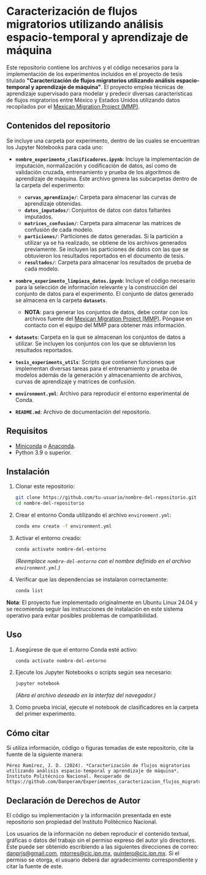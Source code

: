 # Caracterización de flujos migratorios utilizando análisis espacio-temporal y aprendizaje de máquina

Este repositorio contiene los archivos y el código necesarios para la implementación de los experimentos incluidos en el proyecto de tesis titulado **"Caracterización de flujos migratorios utilizando análisis espacio-temporal y aprendizaje de máquina"**.
El proyecto emplea técnicas de aprendizaje supervisado para modelar y predecir diversas características de flujos migratorios entre México y Estados Unidos utilizando datos recopilados por el [Mexican Migration Project (MMP)](https://mmp.opr.princeton.edu/).

## Contenidos del repositorio

Se incluye una carpeta por experimento, dentro de las cuales se encuentran los Jupyter Notebooks para cada uno:
- **`nombre_experimento_clasificadores.ipynb`**: Incluye la implementación de imputación, normalización y codificación de datos, así como de validación cruzada, entrenamiento y prueba de los algoritmos de aprendizaje de máquina. Este archivo genera las subcarpetas dentro de la carpeta del experimento:
  - **`curvas_aprendizaje/`**: Carpeta para almacenar las curvas de aprendizaje obtenidas.
  - **`datos_imputados/`**: Conjuntos de datos con datos faltantes imputados.
  - **`matrices_confusion/`**: Carpeta para almacenar las matrices de confusión de cada modelo.
  - **`particiones/`**: Particiones de datos generadas. Si la partición a utilizar ya se ha realizado, se obtiene de los archivos generados previamente. Se incluyen las particiones de datos con las que se obtuvieron los resultados reportados en el documento de tesis.
  - **`resultados/`**: Carpeta para almacenar los resultados de prueba de cada modelo.

- **`nombre_experimento_limpieza_datos.ipynb`**: Incluye el código necesario para la selección de información relevante y la construcción del conjunto de datos para el experimento. El conjunto de datos generado se almacena en la carpeta **`datasets`**.
  - **NOTA**: para generar los conjuntos de datos, debe contar con los archivos fuente del [Mexican Migration Project (MMP)](https://mmp.opr.princeton.edu/). Póngase en contacto con el equipo del MMP para obtener más información.

- **`datasets`**: Carpeta en la que se almacenan los conjuntos de datos a utilizar. Se incluyen los conjuntos con los que se obtuvieron los resultados reportados.
- **`tesis_experiments_utils`**: Scripts que contienen funciones que implementan diversas tareas para el entrenamiento y prueba de modelos además de la generación y almacenamiento de archivos, curvas de aprendizaje y matrices de confusión.
- **`environment.yml`**: Archivo para reproducir el entorno experimental de Conda.
- **`README.md`**: Archivo de documentación del repositorio.

## Requisitos

- [Miniconda](https://docs.conda.io/en/latest/miniconda.html) o [Anaconda](https://www.anaconda.com/).
- Python 3.9 o superior.

## Instalación

1. Clonar este repositorio:

   ```bash
   git clone https://github.com/tu-usuario/nombre-del-repositorio.git
   cd nombre-del-repositorio
   ```

2. Crear el entorno Conda utilizando el archivo `environment.yml`:

   ```bash
   conda env create -f environment.yml
   ```

3. Activar el entorno creado:

   ```bash
   conda activate nombre-del-entorno
   ```

   *(Reemplace `nombre-del-entorno` con el nombre definido en el archivo `environment.yml`.)*

4. Verificar que las dependencias se instalaron correctamente:

   ```bash
   conda list
   ```

**Nota**: El proyecto fue implementado originalmente en Ubuntu Linux 24.04 y se recomienda seguir las instrucciones de instalación en este sistema operativo para evitar posibles problemas de compatibilidad.

## Uso

1. Asegúrese de que el entorno Conda esté activo:

   ```bash
   conda activate nombre-del-entorno
   ```

2. Ejecute los Jupyter Notebooks o scripts según sea necesario:

   ```bash
   jupyter notebook
   ```

   *(Abra el archivo deseado en la interfaz del navegador.)*

3. Como prueba inicial, ejecute el notebook de clasificadores en la carpeta del primer experimento.

## Cómo citar
Si utiliza información, código o figuras tomadas de este repositorio, cite la fuente de la siguiente manera:
``` 
Pérez Ramírez, J. D. (2024). *Caracterización de flujos migratorios utilizando análisis espacio-temporal y aprendizaje de máquina*. Instituto Politécnico Nacional. Recuperado de https://github.com/Danperam/Experimentos_caracterizacion_flujos_migratorios_Mexico_EEUU_ML
```

## Declaración de Derechos de Autor

El código su implementación y la información presentada en este repositorio son propiedad del Instituto Politécnico Nacional.

Los usuarios de la información no deben reproducir el contenido textual, gráficas o datos del trabajo sin el permiso expreso del autor y/o directores. Este puede ser obtenido escribiendo a las siguientes direcciones de correo: danprjs@gmail.com, mtorres@cic.ipn.mx, quintero@cic.ipn.mx. Si el permiso se otorga, el usuario deberá dar agradecimiento correspondiente y citar la fuente de este.
